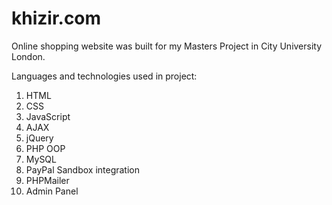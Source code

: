 # khizir.com

Online shopping website was built for my Masters Project in City University London.

Languages and technologies used in project:

1. HTML
2. CSS
3. JavaScript
4. AJAX
5. jQuery
6. PHP OOP
7. MySQL
8. PayPal Sandbox integration
9. PHPMailer
10. Admin Panel
